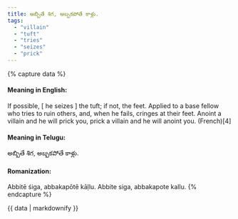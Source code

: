 ```yaml
---
title: అబ్బితే శిగ, అబ్బకపోతే కాళ్లు.
tags:
  - "villain"
  - "tuft"
  - "tries"
  - "seizes"
  - "prick"
---
```


{% capture data %}
#### Meaning in English:
If possible, [ he seizes ] the tuft; if not, the feet.
Applied to a base fellow who tries to ruin others, and, when he fails, cringes at their feet.
Anoint a villain and he will prick you, prick a villain and he will anoint you. (French)[4]

#### Meaning in Telugu:
అబ్బితే శిగ, అబ్బకపోతే కాళ్లు.

#### Romanization:
Abbitē śiga, abbakapōtē kāḷlu.
Abbite siga, abbakapote kallu.
{% endcapture %}

{{ data | markdownify }}

